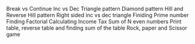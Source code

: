 Break vs Continue
Inc vs Dec Triangle pattern
Diamond pattern
Hill and Reverse Hill pattern
Right sided inc vs dec triangle
Finiding Prime number
Finding Factorial
Calculating Income Tax
Sum of N even numbers
Print table, reverse table and finding sum of the table
Rock, paper and Scissor game
